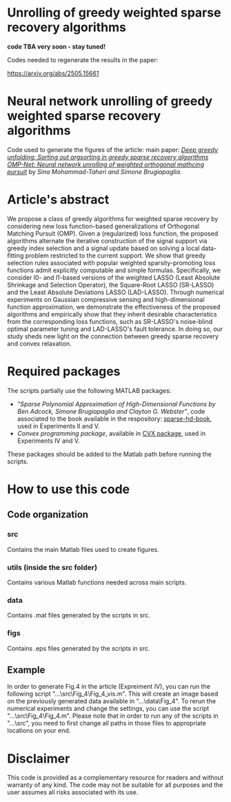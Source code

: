 # Unrolling of greedy weighted sparse recovery algorithms
**code TBA very soon - stay tuned!**

Codes needed to regenerate the results in the paper:

https://arxiv.org/abs/2505.15661



# Neural network unrolling of greedy weighted sparse recovery algorithms
Code used to generate the figures of the article: 
main paper: [*Deep greedy unfolding: Sorting out argsorting in greedy sparse recovery algorithms*](https://arxiv.org/abs/2303.00844)
[*OMP-Net: Neural network unrolling of weighted orthogonal mathcing pursuit*](https://arxiv.org/abs/2303.00844) by *Sina Mohammad-Taheri and Simone Brugiapaglia*.

# Article's abstract
We propose a class of greedy algorithms for weighted sparse recovery by considering new loss function-based generalizations of Orthogonal Matching Pursuit (OMP). Given a (regularized) loss function, the proposed algorithms alternate the iterative construction of the signal support via greedy index selection and a signal update based on solving a local data-fitting problem restricted to the current support. We show that greedy selection rules associated with popular weighted sparsity-promoting loss functions admit explicitly computable and simple formulas. Specifically, we consider l0- and l1-based versions of the weighted LASSO (Least Absolute Shrinkage and Selection Operator), the Square-Root LASSO (SR-LASSO) and the Least Absolute Deviations LASSO (LAD-LASSO). Through numerical experiments on Gaussian compressive sensing and high-dimensional function approximation, we demonstrate the effectiveness of the proposed algorithms and empirically show that they inherit desirable characteristics from the corresponding loss functions, such as SR-LASSO's noise-blind optimal parameter tuning and LAD-LASSO's fault tolerance. In doing so, our study sheds new light on the connection between greedy sparse recovery and convex relaxation.

# Required packages
The scripts partially use the following MATLAB packages:
* *"Sparse Polynomial Approximation of High-Dimensional Functions by Ben Adcock, Simone Brugiapaglia and Clayton G. Webster"*, code associated to the book available in the respository: [sparse-hd-book](https://github.com/simone-brugiapaglia/sparse-hd-book), used in Experiments II and V.
* *Convex programming package*, available in [CVX package](http://cvxr.com/cvx/), used in Experiments IV and V.

These packages should be added to the Matlab path before running the scripts.

# How to use this code
## Code organization
### src
Contains the main Matlab files used to create figures.

### utils (inside the src folder)
Contains various Matlab functions needed across main scripts.

### data
Contains .mat files generated by the scripts in src.

### figs
Contains .eps files generated by the scripts in src.

## Example
In order to generate Fig.4 in the article (Expreiment IV), you can run the following script "...\src\Fig_4\Fig_4_vis.m". This will create an image based on the previously generated data available in "...\data\Fig_4". To rerun the numerical experiments and change the settings, you can use the script "...\src\Fig_4\Fig_4.m". Please note that in order to run any of the scripts in "...\src\", you need to first change all paths in those files to appropriate locations on your end.
  
# Disclaimer
This code is provided as a complementary resource for readers and without warranty of any kind. The code may not be suitable for all purposes and the user assumes all risks associated with its use.
